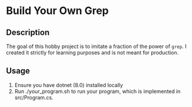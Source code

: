 # Build Your Own Grep

## Description
The goal of this hobby project is to imitate a fraction of the power of `grep`.
I created it strictly for learning purposes and is not meant for production.

## Usage
1. Ensure you have dotnet (8.0) installed locally
2. Run ./your_program.sh to run your program, which is implemented in src/Program.cs.
